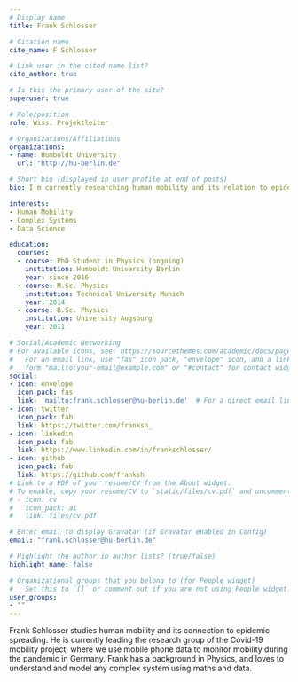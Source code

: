 ```yaml
---
# Display name
title: Frank Schlosser

# Citation name
cite_name: F Schlosser

# Link user in the cited name list?
cite_author: true

# Is this the primary user of the site?
superuser: true

# Role/position
role: Wiss. Projektleiter

# Organizations/Affiliations
organizations:
- name: Humboldt University
  url: "http://hu-berlin.de"

# Short bio (displayed in user profile at end of posts)
bio: I'm currently researching human mobility and its relation to epidemic spreading

interests:
- Human Mobility
- Complex Systems
- Data Science

education:
  courses:
  - course: PhD Student in Physics (ongoing)
    institution: Humboldt University Berlin
    year: since 2016
  - course: M.Sc. Physics
    institution: Technical University Munich
    year: 2014
  - course: B.Sc. Physics
    institution: University Augsburg
    year: 2011

# Social/Academic Networking
# For available icons, see: https://sourcethemes.com/academic/docs/page-builder/#icons
#   For an email link, use "fas" icon pack, "envelope" icon, and a link in the
#   form "mailto:your-email@example.com" or "#contact" for contact widget.
social:
- icon: envelope
  icon_pack: fas
  link: 'mailto:frank.schlosser@hu-berlin.de'  # For a direct email link, use "mailto:test@example.org".
- icon: twitter
  icon_pack: fab
  link: https://twitter.com/franksh_
- icon: linkedin
  icon_pack: fab
  link: https://www.linkedin.com/in/frankschlosser/
- icon: github
  icon_pack: fab
  link: https://github.com/franksh
# Link to a PDF of your resume/CV from the About widget.
# To enable, copy your resume/CV to `static/files/cv.pdf` and uncomment the lines below.
# - icon: cv
#   icon_pack: ai
#   link: files/cv.pdf

# Enter email to display Gravatar (if Gravatar enabled in Config)
email: "frank.schlosser@hu-berlin.de"

# Highlight the author in author lists? (true/false)
highlight_name: false

# Organizational groups that you belong to (for People widget)
#   Set this to `[]` or comment out if you are not using People widget.
user_groups:
- ""
---
```


Frank Schlosser studies human mobility and its connection to epidemic spreading. He is currently leading the research group of the Covid-19 mobility project, where we use mobile phone data to monitor mobility during the pandemic in Germany.
Frank has a background in Physics, and loves to understand and model any complex system using maths and data.
